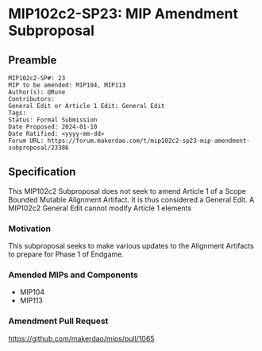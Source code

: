 # MIP102c2-SP23: MIP Amendment Subproposal

## Preamble

```
MIP102c2-SP#: 23
MIP to be amended: MIP104, MIP113
Author(s): @Rune
Contributors:
General Edit or Article 1 Edit: General Edit
Tags:
Status: Formal Submission
Date Proposed: 2024-01-10
Date Ratified: <yyyy-mm-dd>
Forum URL: https://forum.makerdao.com/t/mip102c2-sp23-mip-amendment-subproposal/23386
```

## Specification

This MIP102c2 Subproposal does not seek to amend Article 1 of a Scope Bounded Mutable Alignment Artifact. It is thus considered a General Edit. A MIP102c2 General Edit cannot modify Article 1 elements

### Motivation

This subproposal seeks to make various updates to the Alignment Artifacts to prepare for Phase 1 of Endgame.

### Amended MIPs and Components

- MIP104
- MIP113

### Amendment Pull Request

https://github.com/makerdao/mips/pull/1065
